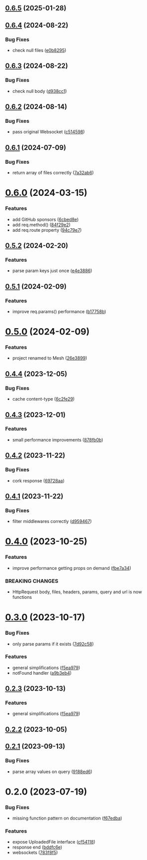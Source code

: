 ## [0.6.5](https://github.com/ionited/mesh/compare/0.6.4...0.6.5) (2025-01-28)

## [0.6.4](https://github.com/ionited/mesh/compare/0.6.3...0.6.4) (2024-08-22)

### Bug Fixes

* check null files ([e0b8295](https://github.com/ionited/mesh/commit/e0b829510f8a009ad159963303fa5944b85ab233))

## [0.6.3](https://github.com/ionited/mesh/compare/0.6.2...0.6.3) (2024-08-22)

### Bug Fixes

* check null body ([d938cc1](https://github.com/ionited/mesh/commit/d938cc1c801adf501c9512d89bb95032ac9a30b7))

## [0.6.2](https://github.com/ionited/mesh/compare/0.6.0...0.6.2) (2024-08-14)

### Bug Fixes

* pass original Websocket ([c514598](https://github.com/ionited/mesh/commit/c514598b2ca907bc45fc69c54cf12346973bd398))

## [0.6.1](https://github.com/ionited/mesh/compare/0.6.0...0.6.1) (2024-07-09)

### Bug Fixes

* return array of files correctly ([7a32ab6](https://github.com/ionited/mesh/commit/7a32ab6107cc3ebb5147827f6890eb83bae21d95))

# [0.6.0](https://github.com/ionited/mesh/compare/0.5.2...0.6.0) (2024-03-15)

### Features

* add GitHub sponsors ([6cbed8e](https://github.com/ionited/mesh/commit/6cbed8eff06b73a00193769d2d511328f7d05b95))
* add req.method() ([84f29e2](https://github.com/ionited/mesh/commit/84f29e2d749bb6b0046f589f24128a4e1300f2e6))
* add req.route property ([94c79e7](https://github.com/ionited/mesh/commit/94c79e74177d17ff737e35fcf24b45a41ede5845))

## [0.5.2](https://github.com/ionited/mesh/compare/0.5.1...0.5.2) (2024-02-20)

### Features

* parse param keys just once ([e4e3886](https://github.com/ionited/mesh/commit/e4e38864dfeaf4328c5962053a8d939c3bc9ac22))

## [0.5.1](https://github.com/ionited/mesh/compare/0.5.0...0.5.1) (2024-02-09)

### Features

* improve req.params() performance ([b17758b](https://github.com/ionited/mesh/commit/b17758bea25246599eb8953dc97963dfeab8aa60))

# [0.5.0](https://github.com/ionited/mesh/compare/0.4.4...0.5.0) (2024-02-09)

### Features

* project renamed to Mesh ([26e3899](https://github.com/ionited/mesh/commit/26e389923fbb54a4d11b0317c774c9b4bc53cb8d))

## [0.4.4](https://github.com/ionited/mhshcompare/0.4.3...0.4.4) (2023-12-05)

### Bug Fixes

* cache content-type ([6c2fe29](https://github.com/ionited/mhshcommit/6c2fe292b6c29f6fe868f82c51ce7d9293a775f8))

## [0.4.3](https://github.com/ionited/mhshcompare/0.4.2...0.4.3) (2023-12-01)

### Features

* small performance improvements ([878fb0b](https://github.com/ionited/mhshcommit/878fb0b696a083d8450c36d9a1ade7d148b8db51))

## [0.4.2](https://github.com/ionited/mhshcompare/0.4.1...0.4.2) (2023-11-22)

### Bug Fixes

* cork response ([69728aa](https://github.com/ionited/mhshcommit/69728aacbb055fc3471ddd334f7278d29cd6fc30))

## [0.4.1](https://github.com/ionited/mhshcompare/0.4.0...0.4.1) (2023-11-22)

### Bug Fixes

* filter middlewares correctly ([d959467](https://github.com/ionited/mhshcommit/d9594677168cdaf5936d6c93939cc58832a8696c))

# [0.4.0](https://github.com/ionited/mhshcompare/0.3.0...0.4.0) (2023-10-25)

### Features

* improve performance getting props on demand ([fbe7a34](https://github.com/ionited/mhshcommit/fbe7a3496b28639e1e32cc67405f3dd642fbcf6a))

### BREAKING CHANGES

* HttpRequest body, files, headers, params, query and url is now functions

# [0.3.0](https://github.com/ionited/mhshcompare/0.2.2...0.3.0) (2023-10-17)

### Bug Fixes

* only parse params if it exists ([7d92c58](https://github.com/ionited/mhshcommit/7d92c58aa68b5bab816cbd16fce13809060b10cd))

### Features

* general simplifications ([f5ea979](https://github.com/ionited/mhshcommit/f5ea9799d1bd7797624c59284cbe2f23628b14eb))
* notFound handler ([a9b3eb4](https://github.com/ionited/mhshcommit/a9b3eb44bdd38b2e4b28fca82f8e37642ab9a09b))

## [0.2.3](https://github.com/ionited/mhshcompare/0.2.1...0.2.3) (2023-10-13)

### Features

* general simplifications ([f5ea979](https://github.com/ionited/mhshcommit/f5ea9799d1bd7797624c59284cbe2f23628b14eb))

## [0.2.2](https://github.com/ionited/mhshcompare/0.2.1...0.2.2) (2023-10-05)

## [0.2.1](https://github.com/ionited/mhshcompare/0.2.0...0.2.1) (2023-09-13)

### Bug Fixes

* parse array values on query ([9188ed6](https://github.com/ionited/mhshcommit/9188ed6dd42226f1a5b2558b076a13258e6ae162))

# 0.2.0 (2023-07-19)

### Bug Fixes

* missing function pattern on documentation ([f67edba](https://github.com/ionited/mhshcommit/f67edba65cc1c0eef596c430eb736d6322afd585))

### Features

* expose UploadedFile interface ([cf54118](https://github.com/ionited/mhshcommit/cf541189db80ed3f10063eaeb7114e49362488e0))
* response end ([bddfc6e](https://github.com/ionited/mhshcommit/bddfc6e4d7a0d74ab706fc9d02c1314fe96f8b0e))
* websockets ([783f8f5](https://github.com/ionited/mhshcommit/783f8f596e9de87a3e84816d150f51a66bd27f7c))
